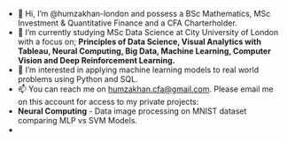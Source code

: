 - 👋 Hi, I’m @humzakhan-london and possess a BSc Mathematics, MSc Investment & Quantitative Finance and a CFA Charterholder.
- 🌱 I’m currently studying MSc Data Science at City University of London with a focus on;
**Principles of Data Science, Visual Analytics with Tableau, Neural Computing, Big Data, Machine Learning, Computer Vision and Deep Reinforcement Learning.**
- 👀 I’m interested in applying machine learning models to real world problems using Python and SQL. 
- 📫 You can reach me on humzakhan.cfa@gmail.com. Please email me on this account for access to my private projects:
- **Neural Computing** - Data image processing on MNIST dataset comparing MLP vs SVM Models.
- 

<!---
humzakhan-london/humzakhan-london is a ✨ special ✨ repository because its `README.md` (this file) appears on your GitHub profile.
You can click the Preview link to take a look at your changes.
--->
